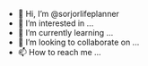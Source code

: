 - 👋 Hi, I’m @sorjorlifeplanner
- 👀 I’m interested in ...
- 🌱 I’m currently learning ...
- 💞️ I’m looking to collaborate on ...
- 📫 How to reach me ...

<!---
sorjorlifeplanner/sorjorlifeplanner is a ✨ special ✨ repository because its `README.md` (this file) appears on your GitHub profile.
You can click the Preview link to take a look at your changes.
--->
